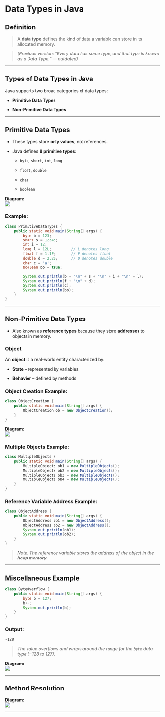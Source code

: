 # Data Types in Java

## **Definition**

> A **data type** defines the kind of data a variable can store in its allocated memory.

> *(Previous version: “Every data has some type, and that type is known as a Data Type.” — outdated)*

---

## Types of Data Types in Java

Java supports two broad categories of data types:

- **Primitive Data Types**

- **Non-Primitive Data Types**

---

## **Primitive Data Types**

- These types store **only values**, not references.

- Java defines **8 primitive types**:
  
  - `byte`, `short`, `int`, `long`
  
  - `float`, `double`
  
  - `char`
  
  - `boolean`

**Diagram:**  
![](/home/darkop/JSpiders-Java-FullStack/Core%20Java/Notes/Images/Data%20Type.png)

### **Example:**

```java
class PrimitiveDataTypes {
    public static void main(String[] args) {
        byte b = 123;
        short s = 12345;
        int i = 12;
        long l = 12L;         // L denotes long
        float f = 1.1F;       // F denotes float
        double d = 2.2D;      // D denotes double
        char c = 'a';
        boolean bo = true;

        System.out.println(b + "\n" + s + "\n" + i + "\n" + l);
        System.out.println(f + "\n" + d);
        System.out.println(c);
        System.out.println(bo);
    }
}
```

---

## **Non-Primitive Data Types**

- Also known as **reference types** because they store **addresses** to objects in memory.

### **Object**

An **object** is a real-world entity characterized by:

- **State** – represented by variables

- **Behavior** – defined by methods

### **Object Creation Example:**

```java
class ObjectCreation {
    public static void main(String[] args) {
        ObjectCreation ob = new ObjectCreation();
    }
}
```

**Diagram:**  
![](/home/darkop/JSpiders-Java-FullStack/Core%20Java/Notes/Images/Object%20Creation.png)

### **Multiple Objects Example:**

```java
class MultipleObjects {
    public static void main(String[] args) {
        MultipleObjects ob1 = new MultipleObjects();
        MultipleObjects ob2 = new MultipleObjects();
        MultipleObjects ob3 = new MultipleObjects();
        MultipleObjects ob4 = new MultipleObjects();
    }
}
```

### **Reference Variable Address Example:**

```java
class ObjectAddress {
    public static void main(String[] args) {
        ObjectAddress ob1 = new ObjectAddress();
        ObjectAddress ob2 = new ObjectAddress();
        System.out.println(ob1);
        System.out.println(ob2);
    }
}
```

> *Note: The reference variable stores the address of the object in the **heap memory.***

---

## **Miscellaneous Example**

```java
class ByteOverflow {
    public static void main(String[] args) {
        byte b = 127;
        b++;
        System.out.println(b);
    }
}
```

### **Output:**

```
-128
```

> *The value overflows and wraps around the range for the `byte` data type (−128 to 127).*

**Diagram:**  
![](/home/darkop/JSpiders-Java-FullStack/Core%20Java/Notes/Images/Bound%20by%20Range.png)

---

## **Method Resolution**

**Diagram:**  
![](/home/darkop/JSpiders-Java-FullStack/Core%20Java/Notes/Images/Method%20Resolution.png)

---
